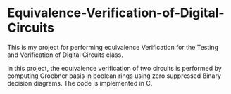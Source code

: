 # Equivalence-Verification-of-Digital-Circuits

This is my project for performing equivalence  Verification for the Testing and Verification of Digital Circuits class.

In this project, the equivalence  verification of two circuits is performed by computing Groebner basis in boolean rings using zero suppressed Binary decision diagrams. The code is implemented in C.
